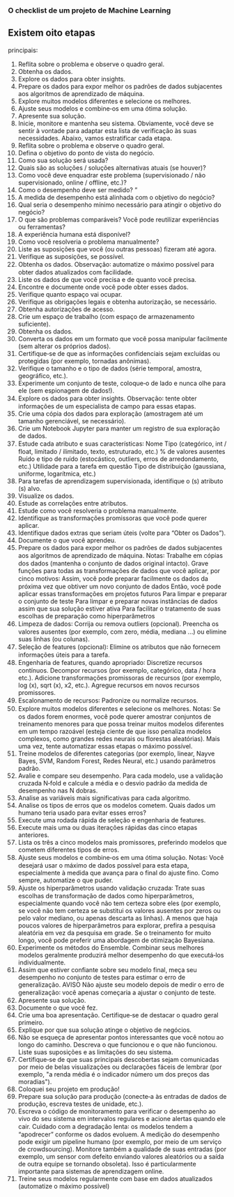### O checklist de um projeto de Machine Learning
 ## Existem oito etapas
 principais꞉
 1. Reflita sobre o problema e observe o quadro geral.
 2. Obtenha os dados.
 3. Explore os dados para obter insights.
 4. Prepare os dados para expor melhor os padrões de dados subjacentes aos algoritmos de
 aprendizado de máquina.
 5. Explore muitos modelos diferentes e selecione os melhores.
 6. Ajuste seus modelos e combine‑os em uma ótima solução.
 7. Apresente sua solução.
 8. Inicie, monitore e mantenha seu sistema.
 Obviamente, você deve se sentir à vontade para adaptar esta lista de verificação às suas necessidades.
 Abaixo, vamos estratificar cada etapa.
 1. Reflita sobre o problema e observe o quadro geral.
 1. Defina o objetivo do ponto de vista do negócio.
 2. Como sua solução será usada?
 3. Quais são as soluções / soluções alternativas atuais (se houver)?
 4. Como você deve enquadrar este problema (supervisionado / não supervisionado, online / offline, etc.)?
 5. Como o desempenho deve ser medido? ”
 6. A medida de desempenho está alinhada com o objetivo do negócio?
 7. Qual seria o desempenho mínimo necessário para atingir o objetivo do negócio?
 8. O que são problemas comparáveis? Você pode reutilizar experiências ou ferramentas?
 9. A experiência humana está disponível?
 10. Como você resolveria o problema manualmente?
 11. Liste as suposições que você (ou outras pessoas) fizeram até agora.
 12. Verifique as suposições, se possível.
 2. Obtenha os dados.
 Observação꞉ automatize o máximo possível para obter dados atualizados com facilidade.
 1. Liste os dados de que você precisa e de quanto você precisa.
 2. Encontre e documente onde você pode obter esses dados.
 3. Verifique quanto espaço vai ocupar.
 4. Verifique as obrigações legais e obtenha autorização, se necessário.
 5. Obtenha autorizações de acesso.
 6. Crie um espaço de trabalho (com espaço de armazenamento suficiente).
 7. Obtenha os dados.
8. Converta os dados em um formato que você possa manipular facilmente (sem alterar os próprios
 dados).
 9. Certifique‑se de que as informações confidenciais sejam excluídas ou protegidas (por exemplo,
 tornadas anônimas).
 10. Verifique o tamanho e o tipo de dados (série temporal, amostra, geográfico, etc.).
 11. Experimente um conjunto de teste, coloque‑o de lado e nunca olhe para ele (sem espionagem de
 dados!).
 3. Explore os dados para obter insights.
 Observação꞉ tente obter informações de um especialista de campo para essas etapas.
 1. Crie uma cópia dos dados para exploração (amostragem até um tamanho gerenciável, se necessário).
 2. Crie um Notebook Jupyter para manter um registro de sua exploração de dados.
 3. Estude cada atributo e suas características꞉
 Nome
 Tipo (categórico, int / float, limitado / ilimitado, texto, estruturado, etc.)
 % de valores ausentes
 Ruído e tipo de ruído (estocástico, outliers, erros de arredondamento, etc.)
 Utilidade para a tarefa em questão
 Tipo de distribuição (gaussiana, uniforme, logarítmica, etc.)
 4. Para tarefas de aprendizagem supervisionada, identifique o (s) atributo (s) alvo.
 5. Visualize os dados.
 6. Estude as correlações entre atributos.
 7. Estude como você resolveria o problema manualmente.
 8. Identifique as transformações promissoras que você pode querer aplicar.
 9. Identifique dados extras que seriam úteis (volte para “Obter os Dados”).
 10. Documente o que você aprendeu.
 4. Prepare os dados para expor melhor os padrões de dados subjacentes aos
 algoritmos de aprendizado de máquina.
 Notas꞉
 Trabalhe em cópias dos dados (mantenha o conjunto de dados original intacto).
 Grave funções para todas as transformações de dados que você aplicar, por cinco motivos꞉
 Assim, você pode preparar facilmente os dados da próxima vez que obtiver um novo conjunto de
 dados
 Então, você pode aplicar essas transformações em projetos futuros
 Para limpar e preparar o conjunto de teste
 Para limpar e preparar novas instâncias de dados assim que sua solução estiver ativa
 Para facilitar o tratamento de suas escolhas de preparação como hiperparâmetros
 1. Limpeza de dados꞉
 Corrija ou remova outliers (opcional).
 Preencha os valores ausentes (por exemplo, com zero, média, mediana ...) ou elimine suas linhas
 (ou colunas).
 2. Seleção de features (opcional)꞉
 Elimine os atributos que não fornecem informações úteis para a tarefa.
3. Engenharia de features, quando apropriado꞉
 Discretize recursos contínuos.
 Decompor recursos (por exemplo, categórico, data / hora etc.).
 Adicione transformações promissoras de recursos (por exemplo, log (x), sqrt (x), x2, etc.).
 Agregue recursos em novos recursos promissores.
 4. Escalonamento de recursos꞉
 Padronize ou normalize recursos.
 5. Explore muitos modelos diferentes e selecione os melhores.
 Notas꞉
 Se os dados forem enormes, você pode querer amostrar conjuntos de treinamento menores para que
 possa treinar muitos modelos diferentes em um tempo razoável (esteja ciente de que isso penaliza
 modelos complexos, como grandes redes neurais ou florestas aleatórias).
 Mais uma vez, tente automatizar essas etapas o máximo possível.
 1. Treine modelos de diferentes categorias (por exemplo, linear, Nayve Bayes, SVM, Random Forest,
 Redes Neural, etc.) usando parâmetros padrão.
 2. Avalie e compare seu desempenho.
 Para cada modelo, use a validação cruzada N‑fold e calcule a média e o desvio padrão da medida
 de desempenho nas N dobras.
 3. Analise as variáveis  mais significativas para cada algoritmo.
 4. Analise os tipos de erros que os modelos cometem.
 Quais dados um humano teria usado para evitar esses erros?
 5. Execute uma rodada rápida de seleção e engenharia de features.
 6. Execute mais uma ou duas iterações rápidas das cinco etapas anteriores.
 7. Lista os três a cinco modelos mais promissores, preferindo modelos que cometem diferentes tipos de
 erros.
 6. Ajuste seus modelos e combine‑os em uma ótima solução.
 Notas꞉
 Você desejará usar o máximo de dados possível para esta etapa, especialmente à medida que avança
 para o final do ajuste fino.
 Como sempre, automatize o que puder.
 1. Ajuste os hiperparâmetros usando validação cruzada꞉
 Trate suas escolhas de transformação de dados como hiperparâmetros, especialmente quando
 você não tem certeza sobre eles (por exemplo, se você não tem certeza se substitui os valores
 ausentes por zeros ou pelo valor mediano, ou apenas descarta as linhas).
 A menos que haja poucos valores de hiperparâmetros para explorar, prefira a pesquisa aleatória
 em vez da pesquisa em grade. Se o treinamento for muito longo, você pode preferir uma
 abordagem de otimização Bayesiana.
 2. Experimente os métodos do Ensemble. Combinar seus melhores modelos geralmente produzirá melhor
 desempenho do que executá‑los individualmente.
3. Assim que estiver confiante sobre seu modelo final, meça seu desempenho no conjunto de testes para
 estimar o erro de generalização.
 AVISO
 Não ajuste seu modelo depois de medir o erro de generalização꞉ você apenas começaria
 a ajustar o conjunto de teste.
 7. Apresente sua solução.
 1. Documente o que você fez.
 2. Crie uma boa apresentação.
 Certifique‑se de destacar o quadro geral primeiro.
 3. Explique por que sua solução atinge o objetivo de negócios.
 4. Não se esqueça de apresentar pontos interessantes que você notou ao longo do caminho.
 Descreva o que funcionou e o que não funcionou.
 Liste suas suposições e as limitações do seu sistema.
 5. Certifique‑se de que suas principais descobertas sejam comunicadas por meio de belas visualizações
 ou declarações fáceis de lembrar (por exemplo, "a renda média é o indicador número um dos preços
 das moradias").
 8. Coloquei seu projeto em produção!
 1. Prepare sua solução para produção (conecte‑a às entradas de dados de produção, escreva testes de
 unidade, etc.).
 2. Escreva o código de monitoramento para verificar o desempenho ao vivo do seu sistema em intervalos
 regulares e acione alertas quando ele cair.
 Cuidado com a degradação lenta꞉ os modelos tendem a “apodrecer” conforme os dados evoluem.
 A medição do desempenho pode exigir um pipeline humano (por exemplo, por meio de um serviço
 de crowdsourcing).
 Monitore também a qualidade de suas entradas (por exemplo, um sensor com defeito enviando
 valores aleatórios ou a saída de outra equipe se tornando obsoleta). Isso é particularmente
 importante para sistemas de aprendizagem online.
 3. Treine seus modelos regularmente com base em dados atualizados (automatize o máximo possível)
